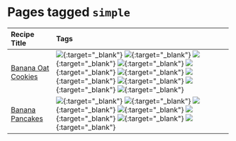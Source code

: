 # Pages tagged `simple`

|Recipe Title|Tags
|:---|:---|
|[Banana Oat Cookies](../recipes/bananaoatcookies.md)|[![](https://img.shields.io/badge/tag-baked-c5d714)](tags/baked.md){:target="_blank"} [![](https://img.shields.io/badge/tag-chocolate-a168f4)](tags/chocolate.md){:target="_blank"} [![](https://img.shields.io/badge/tag-coffee-e2851f)](tags/coffee.md){:target="_blank"} [![](https://img.shields.io/badge/tag-easy-72fcc)](tags/easy.md){:target="_blank"} [![](https://img.shields.io/badge/tag-great-0fcaa)](tags/great.md){:target="_blank"} [![](https://img.shields.io/badge/tag-healthy-7ca620)](tags/healthy.md){:target="_blank"} [![](https://img.shields.io/badge/tag-simple-61717a)](tags/simple.md){:target="_blank"} [![](https://img.shields.io/badge/tag-snack-33b5de)](tags/snack.md){:target="_blank"} [![](https://img.shields.io/badge/tag-vegan-6f4790)](tags/vegan.md){:target="_blank"} [![](https://img.shields.io/badge/tag-vegetarian-473080)](tags/vegetarian.md){:target="_blank"}|
|[Banana Pancakes](../recipes/bananapancakes.md)|[![](https://img.shields.io/badge/tag-breakfast-48e52e)](tags/breakfast.md){:target="_blank"} [![](https://img.shields.io/badge/tag-fast-29a3fa)](tags/fast.md){:target="_blank"} [![](https://img.shields.io/badge/tag-fried-379a95)](tags/fried.md){:target="_blank"} [![](https://img.shields.io/badge/tag-healthy-7ca620)](tags/healthy.md){:target="_blank"} [![](https://img.shields.io/badge/tag-simple-61717a)](tags/simple.md){:target="_blank"} [![](https://img.shields.io/badge/tag-stovetop-9bf4b7)](tags/stovetop.md){:target="_blank"} [![](https://img.shields.io/badge/tag-vegetarian-473080)](tags/vegetarian.md){:target="_blank"}|